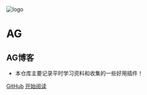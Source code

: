 ![logo](_media/logo.png)

# AG

##  AG博客

- 本仓库主要记录平时学习资料和收集的一些好用插件！
 
[GitHub](<https://github.com/xtyr/xtyr.github.io>)
[开始阅读](README.md)
